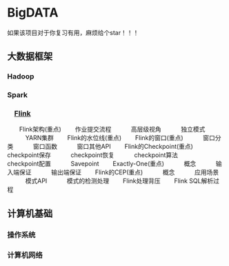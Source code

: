 # BigDATA


如果该项目对于你复习有用，麻烦给个star！！！



## 大数据框架

### Hadoop



### Spark



###  [Flink](https://github.com/GTyingzi/BigDATA/blob/main/大数据框架/Flink.md#0)

  Flink架构(重点)
  作业提交流程
   高层级视角
   独立模式
   YARN集群
  Flink的水位线(重点)
  Flink的窗口(重点)
   窗口分类
   窗口函数
   窗口其他API
  Flink的Checkpoint(重点)
   checkpoint保存
   checkpoint恢复
   checkpoint算法
   checkpoint配置
   Savepoint
  Exactly-One(重点)
   概念
   输入端保证
   输出端保证
  Flink的CEP(重点)
   概念
   应用场景
   模式API
   模式的检测处理
  Flink处理背压
  Flink SQL解析过程

## 计算机基础

### 操作系统

### 计算机网络

